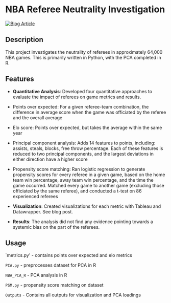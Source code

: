 # NBA Referee Neutrality Investigation

[![Blog Article](https://img.shields.io/badge/blog-article-brightgreen?link=https%3A%2F%2Fblakelaw.github.io%2Fprojects%2F1_project%2F)](https://blakelaw.github.io/projects/1_project/)

## Description

This project investigates the neutrality of referees in approximately 64,000 NBA games. This is primarily written in Python, with the PCA completed in R.

## Features
  
- **Quantitative Analysis**: Developed four quantitative approaches to evaluate the impact of referees on game metrics and results. 
- Points over expected: For a given referee-team combination, the difference in average score when the game was officiated by the referee and the overall average
- Elo score: Points over expected, but takes the average within the same year
- Principal component analysis: Adds 14 features to points, including: assists, steals, blocks, free throw percentage. Each of these features is reduced to two principal components, and the largest deviations in either direction have a higher score
- Propensity score matching: Ran logistic regression to generate propensity scores for every referee in a given game, based on the home team win percentage, away team win percentage, and the time the game occurred. Matched every game to another game (excluding those officiated by the same referee), and conducted a t-test on 86 experienced referees

- **Visualization**: Created visualizations for each metric with Tableau and Datawrapper. See blog post.

- **Results**: The analysis did not find any evidence pointing towards a systemic bias on the part of the referees.

## Usage

`metrics.py' - contains points over expected and elo metrics

`PCA.py` - preprocesses dataset for PCA in R

`NBA_PCA_R` - PCA analysis in R

`PSM.py` - propensity score matching on dataset

`Outputs` - Contains all outputs for visualization and PCA loadings

